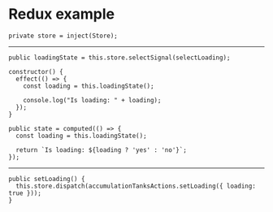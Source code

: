 # Redux example

    private store = inject(Store);

---

    public loadingState = this.store.selectSignal(selectLoading);

    constructor() {
      effect(() => {
        const loading = this.loadingState();

        console.log("Is loading: " + loading);
      });
    }

    public state = computed(() => {
      const loading = this.loadingState();

      return `Is loading: ${loading ? 'yes' : 'no'}`;
    });


----

    public setLoading() {
      this.store.dispatch(accumulationTanksActions.setLoading({ loading: true }));
    }